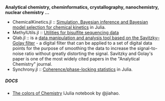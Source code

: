 **Analytical chemistry, cheminformatics, crystallography, nanochemistry, nuclear chemistry ...**

* ChemicalKinetics.jl :: [Simulation, Bayesian inference and Bayesian model selection for chemical kinetics](https://github.com/scidom/ChemicalKinetics.jl) in Julia.
* MethylUtils.jl :: [Utilities for bisulfite sequencing data](https://github.com/nw11/MethylUtils.jl)
* Qlab.jl :: is a [data manipulation and analysis tool based on the Savitzky–Golay filter](https://github.com/blakejohnson/Qlab.jl) - a digital filter that can be applied to a set of digital data points for the purpose of smoothing the data to increase the signal-to-noise ratio without greatly distorting the signal. Savitzky and Golay's paper is one of the most widely cited papers in the "Analytical Chemistry" journal.
* Synchrony.jl :: [Coherence/phase-locking statistics](https://github.com/simonster/Synchrony.jl) in Julia.


##### DOCS
* [The colors of Chemistry](http://jiahao.github.io/julia-blog/2014/06/09/the-colors-of-chemistry.html) IJulia notebook by @jiahao.


